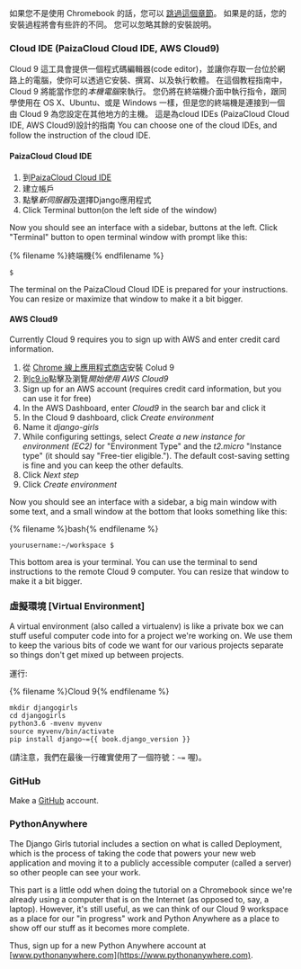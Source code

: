 如果您不是使用 Chromebook 的話，您可以 [跳過這個章節](http://tutorial.djangogirls.org/en/installation/#install-python)。 如果是的話，您的安裝過程將會有些許的不同。 您可以忽略其餘的安裝說明。

### Cloud IDE (PaizaCloud Cloud IDE, AWS Cloud9)

Cloud 9 這工具會提供一個程式碼編輯器(code editor)，並讓你存取一台位於網路上的電腦，使你可以透過它安裝、撰寫、以及執行軟體。 在這個教程指南中，Cloud 9 將能當作您的*本機電腦*來執行。 您仍將在終端機介面中執行指令，跟同學使用在 OS X、Ubuntu、或是 Windows 一樣，但是您的終端機是連接到一個由 Cloud 9 為您設定在其他地方的主機。 這是為cloud IDEs (PaizaCloud Cloud IDE, AWS Cloud9)設計的指南 You can choose one of the cloud IDEs, and follow the instruction of the cloud IDE.

#### PaizaCloud Cloud IDE

1. 到[PaizaCloud Cloud IDE](https://paiza.cloud/)
2. 建立帳戶
3. 點擊*新伺服器*及選擇Django應用程式
4. Click Terminal button(on the left side of the window)

Now you should see an interface with a sidebar, buttons at the left. Click "Terminal" button to open terminal window with prompt like this:

{% filename %}終端機{% endfilename %}

    $
    

The terminal on the PaizaCloud Cloud IDE is prepared for your instructions. You can resize or maximize that window to make it a bit bigger.

#### AWS Cloud9

Currently Cloud 9 requires you to sign up with AWS and enter credit card information.

1. 從 [Chrome 線上應用程式商店](https://chrome.google.com/webstore/detail/cloud9/nbdmccoknlfggadpfkmcpnamfnbkmkcp)安裝 Colud 9
2. 到[c9.io](https://c9.io)點擊及瀏覽*開始使用 AWS Cloud9*
3. Sign up for an AWS account (requires credit card information, but you can use it for free)
4. In the AWS Dashboard, enter *Cloud9* in the search bar and click it
5. In the Cloud 9 dashboard, click *Create environment*
6. Name it *django-girls*
7. While configuring settings, select *Create a new instance for environment (EC2)* for "Environment Type" and the *t2.micro* "Instance type" (it should say "Free-tier eligible."). The default cost-saving setting is fine and you can keep the other defaults.
8. Click *Next step*
9. Click *Create environment*

Now you should see an interface with a sidebar, a big main window with some text, and a small window at the bottom that looks something like this:

{% filename %}bash{% endfilename %}

    yourusername:~/workspace $
    

This bottom area is your terminal. You can use the terminal to send instructions to the remote Cloud 9 computer. You can resize that window to make it a bit bigger.

### 虛擬環境 [Virtual Environment]

A virtual environment (also called a virtualenv) is like a private box we can stuff useful computer code into for a project we're working on. We use them to keep the various bits of code we want for our various projects separate so things don't get mixed up between projects.

運行:

{% filename %}Cloud 9{% endfilename %}

    mkdir djangogirls
    cd djangogirls
    python3.6 -mvenv myvenv
    source myvenv/bin/activate
    pip install django~={{ book.django_version }}
    

(請注意，我們在最後一行確實使用了一個符號：`~=` 喔)。

### GitHub

Make a [GitHub](https://github.com) account.

### PythonAnywhere

The Django Girls tutorial includes a section on what is called Deployment, which is the process of taking the code that powers your new web application and moving it to a publicly accessible computer (called a server) so other people can see your work.

This part is a little odd when doing the tutorial on a Chromebook since we're already using a computer that is on the Internet (as opposed to, say, a laptop). However, it's still useful, as we can think of our Cloud 9 workspace as a place for our "in progress" work and Python Anywhere as a place to show off our stuff as it becomes more complete.

Thus, sign up for a new Python Anywhere account at [www.pythonanywhere.com](https://www.pythonanywhere.com).